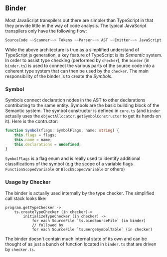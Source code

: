 ## Binder
Most JavaScript transpilers out there are simpler than TypeScript in that they provide little in the way of code analysis. The typical JavaScript transpilers only have the following flow:

```ts
SourceCode ~~Scanner~~> Tokens ~~Parser~~> AST ~~Emitter~~> JavaScript
```

While the above architecture is true as a simplified understand of TypeScript js generation, a key feature of TypeScript is its *Semantic* system. In order to assist type checking (performed by `checker`), the `binder` (in `binder.ts`) is used to connect the various parts of the source code into a coherent type system that can then be used by the `checker`. The main responsibility of the binder is to create the _Symbols_.

### Symbol
Symbols connect declaration nodes in the AST to other declarations contributing to the same entity. Symbols are the basic building block of the Semantic system. The symbol constructor is defined in `core.ts` (and `binder` actually uses the `objectAllocator.getSymbolConstructor` to get its hands on it). Here is the contructor:

```ts
function Symbol(flags: SymbolFlags, name: string) {
    this.flags = flags;
    this.name = name;
    this.declarations = undefined;
}
```

`SymbolFlags` is a flag enum and is really used to identify additional classifications of the symbol (e.g the scope of a variable flags `FunctionScopedVariable` or `BlockScopedVariable` or others)

### Usage by Checker
The binder is actually used internally by the type checker. The simplified call stack looks like:
```
program.getTypeChecker ->
    ts.createTypeChecker (in checker)->
        initializeTypeChecker (in checker) ->
            for each SourceFile `ts.bindSourceFile` (in binder)
            // followed by
            for each SourceFile `ts.mergeSymbolTable` (in checker)
```
The binder doesn't contain much internal state of its own and can be thought of as just a bunch of function located in `binder.ts` that are driven by `checker.ts`.
